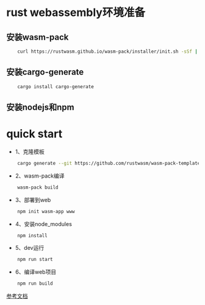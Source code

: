 # rust webassembly环境准备

## 安装wasm-pack
```bash
    curl https://rustwasm.github.io/wasm-pack/installer/init.sh -sSf | sh
```

## 安装cargo-generate

```bash
    cargo install cargo-generate
```

## 安装nodejs和npm


# quick start

+ 1、克隆模板

```bash
    cargo generate --git https://github.com/rustwasm/wasm-pack-template
```

+ 2、wasm-pack编译

```bash
    wasm-pack build
```

+ 3、部署到web

```bash
    npm init wasm-app www
```

+ 4、安装node_modules

```bash
    npm install
```
+ 5、dev运行

```bash
    npm run start
```

+ 6、编译web项目

```bash
    npm run build
```

[参考文档](https://rustwasm.github.io/docs/book/introduction.html)